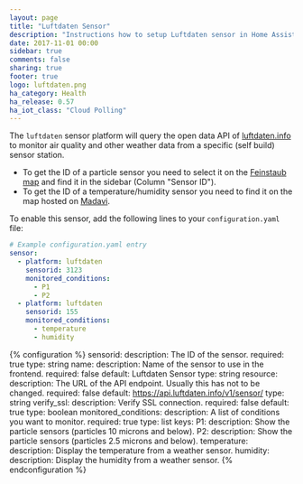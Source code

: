 ```yaml
---
layout: page
title: "Luftdaten Sensor"
description: "Instructions how to setup Luftdaten sensor in Home Assistant."
date: 2017-11-01 00:00
sidebar: true
comments: false
sharing: true
footer: true
logo: luftdaten.png
ha_category: Health
ha_release: 0.57
ha_iot_class: "Cloud Polling"
---
```


The `luftdaten` sensor platform will query the open data API of [luftdaten.info](http://luftdaten.info) to monitor air quality and other weather data from a specific (self build) sensor station.

- To get the ID of a particle sensor you need to select it on the [Feinstaub map](http://deutschland.maps.luftdaten.info/) and find it in the sidebar (Column "Sensor ID").
- To get the ID of a temperature/humidity sensor you need to find it on the map hosted on [Madavi](https://www.madavi.de/sensor/feinstaub-map-dht/).

To enable this sensor, add the following lines to your `configuration.yaml` file:

```yaml
# Example configuration.yaml entry
sensor:
  - platform: luftdaten
    sensorid: 3123
    monitored_conditions:
      - P1
      - P2
  - platform: luftdaten
    sensorid: 155
    monitored_conditions:
      - temperature
      - humidity
```

{% configuration %}
  sensorid:
    description: The ID of the sensor.
    required: true
    type: string
  name:
    description: Name of the sensor to use in the frontend.
    required: false
    default: Luftdaten Sensor
    type: string
  resource:
    description: The URL of the API endpoint. Usually this has not to be changed.
    required: false
    default: https://api.luftdaten.info/v1/sensor/
    type: string
  verify_ssl:
    description: Verify SSL connection.
    required: false
    default: true
    type: boolean
  monitored_conditions:
    description: A list of conditions you want to monitor.
    required: true
    type: list
    keys:
      P1:
        description: Show the particle sensors (particles 10 microns and below).
      P2:
        description: Show the particle sensors (particles 2.5 microns and below).
      temperature:
        description: Display the temperature from a weather sensor.
      humidity:
        description: Display the humidity from a weather sensor.
{% endconfiguration %}

